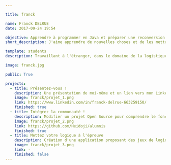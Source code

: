 ```yaml
---

title: franck

name: Franck DELRUE
date: 2017-09-24 19:54

objective: Apprendre à programmer en Java et préparer une reconversion.
short_description: J'aime apprendre de nouvelles choses et de les mettre en pratique.

template: students
description: Travaillant à l'étranger, dans le domaine de la logistique. J'aime découvrir et apprendre de nouvelles choses et de rencontrer des personnes intéressant avec qui partager. J'ai besoin de nouvelles compétences pour pouvoir avancer dans mon travail.

image: franck.jpg

public: True

projects:
  - title: Présentez-vous !
    description: Une présentation de moi-même et un lien vers mon LinkedIn.
    image: franck/projet_1.png
    link: https://www.linkedin.com/in/franck-delrue-663259150/
    finished: true
  - title: Intégrez la communauté !
    description: Modifier un projet Open Source pour comprendre le fonctionnement de Git, de Github et des pull requests. 
    image: franck/projet_2.png
    link: https://github.com/Heidoji/alumnis
    finished: true
  - title: Mettez votre logique à l'épreuve
    description: Création d'une application proposant des jeux de logique.
    image: franck/projet_3.png
    link: -
    finished: false
---
```


